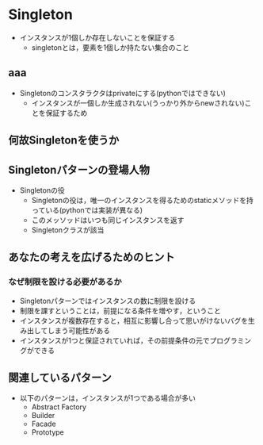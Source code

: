 # Singleton
* インスタンスが1個しか存在しないことを保証する
    * singletonとは，要素を1個しか持たない集合のこと

## aaa
* Singletonのコンスタラクタはprivateにする(pythonではできない)
    * インスタンスが一個しか生成されない(うっかり外からnewされない)ことを保証するため

## 何故Singletonを使うか


## Singletonパターンの登場人物
* Singletonの役
    * Singletonの役は，唯一のインスタンスを得るためのstaticメソッドを持っている(pythonでは実装が異なる)
    * このメッソッドはいつも同じインスタンスを返す
    * Singletonクラスが該当

## あなたの考えを広げるためのヒント
### なぜ制限を設ける必要があるか
* Singletonパターンではインスタンスの数に制限を設ける
* 制限を課すということは，前提になる条件を増やす，ということ
* インスタンスが複数存在すると，相互に影響し合って思いがけないバグを生み出してしまう可能性がある
* インスタンスが1つと保証されていれば，その前提条件の元でプログラミングができる

## 関連しているパターン
* 以下のパターンは，インスタンスが1つである場合が多い
    * Abstract Factory
    * Builder
    * Facade
    * Prototype